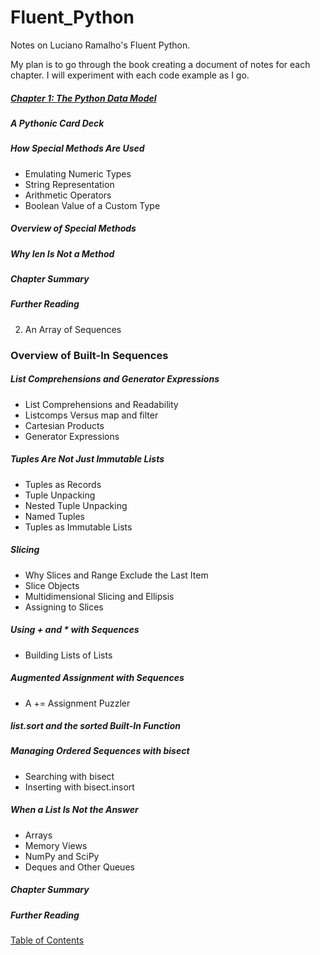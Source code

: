 # Fluent_Python
Notes on Luciano Ramalho's Fluent Python.

My plan is to go through the book creating a document of notes for each chapter.   I will experiment with each code example as I go.


##### [Chapter 1:  The Python Data Model](https://github.com/aambrioso1/Fluent_Python/blob/master/Notes%20for%20Chapter%201.md)
##### A Pythonic Card Deck
##### How Special Methods Are Used
* Emulating Numeric Types
* String Representation
* Arithmetic Operators
* Boolean Value of a Custom Type
##### Overview of Special Methods
##### Why len Is Not a Method
##### Chapter Summary
##### Further Reading


2. An Array of Sequences
### Overview of Built-In Sequences
##### List Comprehensions and Generator Expressions
* List Comprehensions and Readability
* Listcomps Versus map and filter
* Cartesian Products
* Generator Expressions
##### Tuples Are Not Just Immutable Lists
* Tuples as Records
* Tuple Unpacking
* Nested Tuple Unpacking
* Named Tuples
* Tuples as Immutable Lists
##### Slicing
* Why Slices and Range Exclude the Last Item
* Slice Objects
* Multidimensional Slicing and Ellipsis
* Assigning to Slices
##### Using + and * with Sequences
* Building Lists of Lists
##### Augmented Assignment with Sequences
* A += Assignment Puzzler
##### list.sort and the sorted Built-In Function
##### Managing Ordered Sequences with bisect
* Searching with bisect
* Inserting with bisect.insort
##### When a List Is Not the Answer
* Arrays
* Memory Views
* NumPy and SciPy
* Deques and Other Queues
##### Chapter Summary
##### Further Reading

[Table of Contents](https://www.oreilly.com/library/view/fluent-python/9781491946237/)

